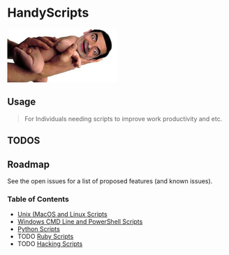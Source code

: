 # HandyScripts
![](/img/bean.jpg)

## Usage

> For Individuals needing scripts to improve work productivity and etc.


## TODOS


## Roadmap

See the open issues for a list of proposed features (and known issues).


### Table of Contents

- [Unix (MacOS and Linux Scripts](https://github.com/austinsonger/HandyScripts/tree/master/Linux.Bash.MacOS)
- [Windows CMD Line and PowerShell Scripts](https://github.com/austinsonger/HandyScripts/tree/master/CMD.and.PS)
- [Python Scripts](https://github.com/austinsonger/HandyScripts/tree/master/Python)
- TODO [Ruby Scripts]()
- TODO [Hacking Scripts]()

